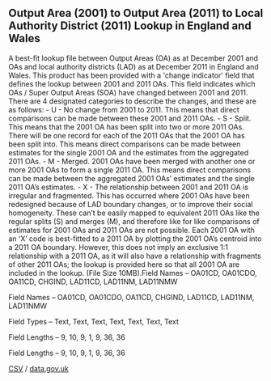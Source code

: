 ## Output Area (2001) to Output Area (2011) to Local Authority District (2011) Lookup in England and Wales

A best-fit lookup file between Output Areas (OA) as at December 2001 and OAs and local authority districts (LAD) as at December 2011 in England and Wales. This product has been provided with a 'change indicator' field that defines the lookup between 2001 and 2011 OAs. This field indicates which OAs / Super Output Areas (SOA) have changed between 2001 and 2011. There are 4 designated categories to describe the changes, and these are as follows: - U - No change from 2001 to 2011. This means that direct comparisons can be made between these 2001 and 2011 OAs. - S - Split. This means that the 2001 OA has been split into two or more 2011 OAs. There will be one record for each of the 2011 OAs that the 2001 OA has been split into. This means direct comparisons can be made between estimates for the single 2001 OA and the estimates from the aggregated 2011 OAs. - M - Merged. 2001 OAs have been merged with another one or more 2001 OAs to form a single 2011 OA. This means direct comparisons can be made between the aggregated 2001 OAs’ estimates and the single 2011 OA’s estimates. - X - The relationship between 2001 and 2011 OA is irregular and fragmented. This has occurred where 2001 OAs have been redesigned because of LAD boundary changes, or to improve their social homogeneity. These can’t be easily mapped to equivalent 2011 OAs like the regular splits (S) and merges (M), and therefore like for like comparisons of estimates for 2001 OAs and 2011 OAs are not possible. Each 2001 OA with an ‘X’ code is best-fitted to a 2011 OA by plotting the 2001 OA’s centroid into a 2011 OA boundary. However, this does not imply an exclusive 1:1 relationship with a 2011 OA, as it will also have a relationship with fragments of other 2011 OAs; the lookup is provided here so that all 2001 OA are included in the lookup. (File Size 10MB).Field Names – OA01CD, OA01CDO, OA11CD, CHGIND, LAD11CD, LAD11NM, LAD11NMW

Field Names – OA01CD, OA01CDO, OA11CD, CHGIND, LAD11CD, LAD11NM, LAD11NMW

Field Types – Text, Text, Text,
Text, Text, Text, Text

Field Lengths – 9, 10, 9, 1, 9, 36, 36

Field Lengths – 9, 10, 9, 1, 9, 36, 36

[CSV](../csv/169.csv) / [data.gov.uk](https://data.gov.uk/dataset/2dfcbf32-9781-4be1-ae0b-743bd78507b1/output-area-2001-to-output-area-2011-to-local-authority-district-2011-lookup-in-england-and-wales)

